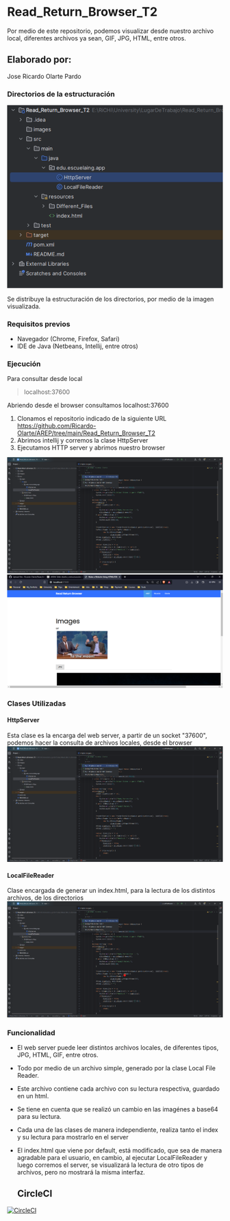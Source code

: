 # Read_Return_Browser_T2
Por medio de este repositorio, podemos visualizar desde nuestro archivo local, diferentes archivos ya sean, GIF, JPG, HTML, entre otros.

## Elaborado por:
Jose Ricardo Olarte Pardo

### Directorios de la estructuración
![directorios](https://github.com/Ricardo-Olarte/Read_Return_Browser_T2/blob/main/images/directorios.png)

Se distribuye la estructuración de los directorios, por medio de la imagen visualizada.

### Requisitos previos
* Navegador (Chrome, Firefox, Safari)
* IDE de Java (Netbeans, Intellij, entre otros)

### Ejecución
Para consultar desde local

> localhost:37600

Abriendo desde el browser consultamos localhost:37600
1. Clonamos el repositorio indicado de la siguiente URL https://github.com/Ricardo-Olarte/AREP/tree/main/Read_Return_Browser_T2
2. Abrimos intellij y corremos la clase HttpServer
3. Ejecutamos HTTP server y abrimos nuestro browser

![http_server](https://github.com/Ricardo-Olarte/Read_Return_Browser_T2/blob/main/images/HttpServer.png)
![web](https://github.com/Ricardo-Olarte/Read_Return_Browser_T2/blob/main/images/index.png)


### Clases Utilizadas
#### HttpServer
Esta clase es la encarga del web server, a partir de un socket "37600", podemos hacer la consulta de archivos locales, desde el browser
![http_server](https://github.com/Ricardo-Olarte/Read_Return_Browser_T2/blob/main/images/HttpServer.png)
#### LocalFileReader
Clase encargada de generar un index.html, para la lectura de los distintos archivos, de los directorios
![Local_files](https://github.com/Ricardo-Olarte/Read_Return_Browser_T2/blob/main/images/LocalFileReader.png)

### Funcionalidad
* El web server puede leer distintos archivos locales, de diferentes tipos, JPG, HTML, GIF, entre otros.
* Todo por medio de un archivo  simple, generado por la clase Local File Reader.
* Este archivo contiene cada archivo con su lectura respectiva, guardado en un html.
* Se tiene en cuenta que se realizó un cambio en las imagénes a base64 para su lectura.
* Cada una de las clases de manera independiente, realiza tanto el index y su lectura para mostrarlo en el server
* El index.html que viene por default, está modificado, que sea de manera agradable para el usuario, en cambio, al ejecutar LocalFileReader y luego corremos el server, se visualizará la lectura de otro tipos de archivos, pero no mostrará la misma interfaz.

  ## CircleCI
[![CircleCI](https://dl.circleci.com/status-badge/img/gh/Ricardo-Olarte/Read_Return_Browser_T2/tree/main.svg?style=svg)](https://dl.circleci.com/status-badge/redirect/gh/Ricardo-Olarte/Read_Return_Browser_T2/tree/main)
